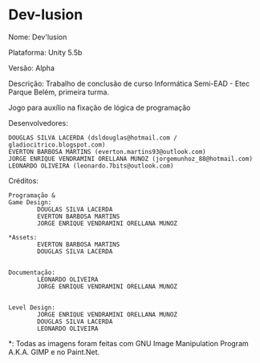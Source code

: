 ﻿# Dev-lusion

Nome: Dev'lusion

Plataforma: Unity 5.5b

Versão: Alpha

Descrição: Trabalho de conclusão de curso Informática Semi-EAD - Etec Parque Belém, primeira turma.

Jogo para auxílio na fixação de lógica de programação

Desenvolvedores:

	DOUGLAS SILVA LACERDA (dsldouglas@hotmail.com / gladiocitrico.blogspot.com)
	EVERTON BARBOSA MARTINS (everton.martins93@outlook.com)
	JORGE ENRIQUE VENDRAMINI ORELLANA MUNOZ (jorgemunhoz_88@hotmail.com)
	LEONARDO OLIVEIRA (leonardo.7bits@outlook.com)
	
Créditos:

	Programação &
	Game Design:	
			DOUGLAS SILVA LACERDA
			EVERTON BARBOSA MARTINS
			JORGE ENRIQUE VENDRAMINI ORELLANA MUNOZ			

	*Assets:	
			EVERTON BARBOSA MARTINS
			DOUGLAS SILVA LACERDA
			

	Documentação: 	
			LEONARDO OLIVEIRA
			JORGE ENRIQUE VENDRAMINI ORELLANA MUNOZ
			

	Level Design:	
			JORGE ENRIQUE VENDRAMINI ORELLANA MUNOZ
			DOUGLAS SILVA LACERDA
			LEONARDO OLIVEIRA
			

*: Todas as imagens foram feitas com GNU Image Manipulation Program A.K.A. GIMP e no Paint.Net.
